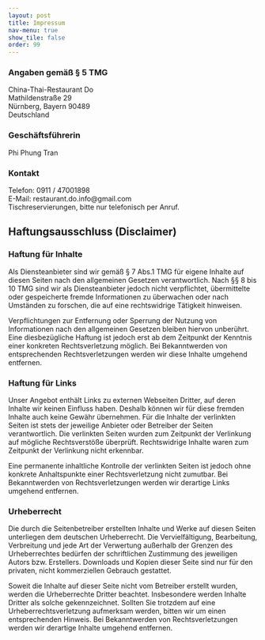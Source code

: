 ```yaml
---
layout: post
title: Impressum
nav-menu: true
show_tile: false
order: 99
---
```


<section>
  <div>
    <div class="">
      <div class="">
        <h3>Angaben gemäß § 5 TMG</h3>
        <p>China-Thai-Restaurant Do <br> Mathildenstraße 29 <br> Nürnberg, Bayern 90489 <br> Deutschland</p>
      </div>
      <div class="">
        <h3>Geschäftsführerin</h3>
        <p>Phi Phung Tran</p>
      </div>
      <div class="">
        <h3>Kontakt</h3>
        <p>Telefon: 0911 / 47001898 <br> E-Mail: restaurant.do.info@gmail.com <br> Tischreservierungen, bitte nur telefonisch per Anruf.</p>
      </div>
    </div>
    <h2 id="content">Haftungsausschluss (Disclaimer)</h2>
    <p></p>
    <h3>Haftung für Inhalte</h3>
    <p>Als Diensteanbieter sind wir gemäß § 7 Abs.1 TMG für eigene Inhalte auf diesen Seiten nach den allgemeinen
      Gesetzen verantwortlich. Nach §§ 8 bis 10 TMG sind wir als Diensteanbieter jedoch nicht verpflichtet, übermittelte
      oder gespeicherte fremde Informationen zu überwachen oder nach Umständen zu forschen, die auf eine rechtswidrige
      Tätigkeit hinweisen.
    </p>
    <p>Verpflichtungen zur Entfernung oder Sperrung der Nutzung von Informationen nach den allgemeinen Gesetzen bleiben
      hiervon unberührt. Eine diesbezügliche Haftung ist jedoch erst ab dem Zeitpunkt der Kenntnis einer konkreten
      Rechtsverletzung möglich. Bei Bekanntwerden von entsprechenden Rechtsverletzungen werden wir diese Inhalte
      umgehend entfernen.
    </p>
    <h3>Haftung für Links</h3>
    <p>Unser Angebot enthält Links zu externen Webseiten Dritter, auf deren Inhalte wir keinen Einfluss haben. Deshalb
      können wir für diese fremden Inhalte auch keine Gewähr übernehmen. Für die Inhalte der verlinkten Seiten ist stets
      der jeweilige Anbieter oder Betreiber der Seiten verantwortlich. Die verlinkten Seiten wurden zum Zeitpunkt der
      Verlinkung auf mögliche Rechtsverstöße überprüft. Rechtswidrige Inhalte waren zum Zeitpunkt der Verlinkung nicht
      erkennbar.
    </p>
    <p>Eine permanente inhaltliche Kontrolle der verlinkten Seiten ist jedoch ohne konkrete Anhaltspunkte einer
      Rechtsverletzung nicht zumutbar. Bei Bekanntwerden von Rechtsverletzungen werden wir derartige Links umgehend
      entfernen.
    </p>
    <h3>Urheberrecht</h3>
    <p>Die durch die Seitenbetreiber erstellten Inhalte und Werke auf diesen Seiten unterliegen dem deutschen
      Urheberrecht. Die Vervielfältigung, Bearbeitung, Verbreitung und jede Art der Verwertung außerhalb der Grenzen des
      Urheberrechtes bedürfen der schriftlichen Zustimmung des jeweiligen Autors bzw. Erstellers. Downloads und Kopien
      dieser Seite sind nur für den privaten, nicht kommerziellen Gebrauch gestattet.
    </p>
    <p>Soweit die Inhalte auf dieser Seite nicht vom Betreiber erstellt wurden, werden die Urheberrechte Dritter
      beachtet. Insbesondere werden Inhalte Dritter als solche gekennzeichnet. Sollten Sie trotzdem auf eine
      Urheberrechtsverletzung aufmerksam werden, bitten wir um einen entsprechenden Hinweis. Bei Bekanntwerden von
      Rechtsverletzungen werden wir derartige Inhalte umgehend entfernen.
    </p>
  </div>
</section>
